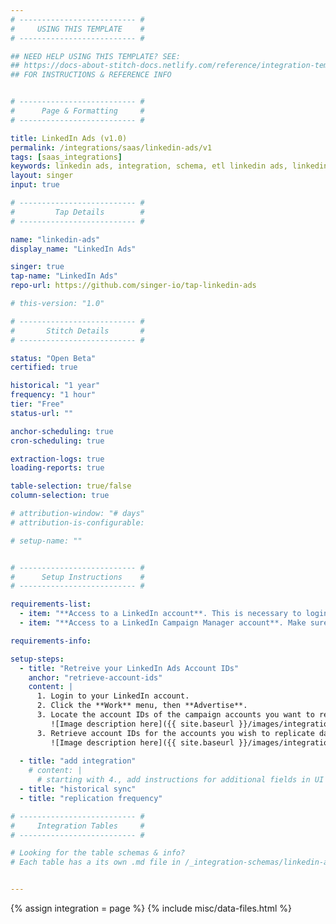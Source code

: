 ```yaml
---
# -------------------------- #
#     USING THIS TEMPLATE    #
# -------------------------- #

## NEED HELP USING THIS TEMPLATE? SEE:
## https://docs-about-stitch-docs.netlify.com/reference/integration-templates/saas/
## FOR INSTRUCTIONS & REFERENCE INFO


# -------------------------- #
#      Page & Formatting     #
# -------------------------- #

title: LinkedIn Ads (v1.0)
permalink: /integrations/saas/linkedin-ads/v1
tags: [saas_integrations]
keywords: linkedin ads, integration, schema, etl linkedin ads, linkedin ads etl, linkedin ads schema, linkedin, 
layout: singer
input: true

# -------------------------- #
#         Tap Details        #
# -------------------------- #

name: "linkedin-ads"
display_name: "LinkedIn Ads"

singer: true 
tap-name: "LinkedIn Ads"
repo-url: https://github.com/singer-io/tap-linkedin-ads

# this-version: "1.0"

# -------------------------- #
#       Stitch Details       #
# -------------------------- #

status: "Open Beta"
certified: true 

historical: "1 year"
frequency: "1 hour"
tier: "Free"
status-url: ""

anchor-scheduling: true
cron-scheduling: true

extraction-logs: true
loading-reports: true

table-selection: true/false
column-selection: true

# attribution-window: "# days"
# attribution-is-configurable: 

# setup-name: ""


# -------------------------- #
#      Setup Instructions    #
# -------------------------- #

requirements-list:
  - item: "**Access to a LinkedIn account**. This is necessary to login to the Campaign Manager account."
  - item: "**Access to a LinkedIn Campaign Manager account**. Make sure you have access to use the Ad accounts you want to replicate data from. This is necesary to set up a connection to Stitch for integration."

requirements-info:

setup-steps:
  - title: "Retreive your LinkedIn Ads Account IDs"
    anchor: "retrieve-account-ids"
    content: |
      1. Login to your LinkedIn account.
      2. Click the **Work** menu, then **Advertise**.
      3. Locate the account IDs of the campaign accounts you want to replicate data from:
         ![Image description here]({{ site.baseurl }}/images/integrations/linkedin-ads-work-dropdown.png)
      3. Retrieve account IDs for the accounts you wish to replicate data from.
         ![Image description here]({{ site.baseurl }}/images/integrations/linkedin-ads-account-ids.png)
      
  - title: "add integration"
    # content: |
      # starting with 4., add instructions for additional fields in UI
  - title: "historical sync"
  - title: "replication frequency"

# -------------------------- #
#     Integration Tables     #
# -------------------------- #

# Looking for the table schemas & info?
# Each table has a its own .md file in /_integration-schemas/linkedin-ads


---
```

{% assign integration = page %}
{% include misc/data-files.html %}
